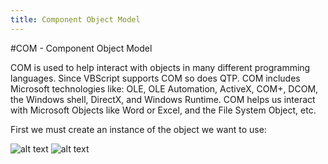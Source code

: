 ```yaml
---
title: Component Object Model
---
```


#COM - Component Object Model

COM is used to help interact with objects in many different programming languages. Since VBScript supports COM so does QTP. COM includes Microsoft technologies like: OLE, OLE Automation, ActiveX, COM+, DCOM, the Windows shell, DirectX, and Windows Runtime. COM helps us interact with Microsoft Objects like Word or Excel, and the File System Object, etc.

First we must create an instance of the object we want to use:

![alt text](https://cloud.githubusercontent.com/assets/10998057/10380785/a94eb7ac-6ddb-11e5-876e-ed0e1168ac6b.PNG "User")
![alt text](https://cloud.githubusercontent.com/assets/10998057/10380818/d9121a92-6ddb-11e5-8388-8ff1453ed118.PNG "User")


